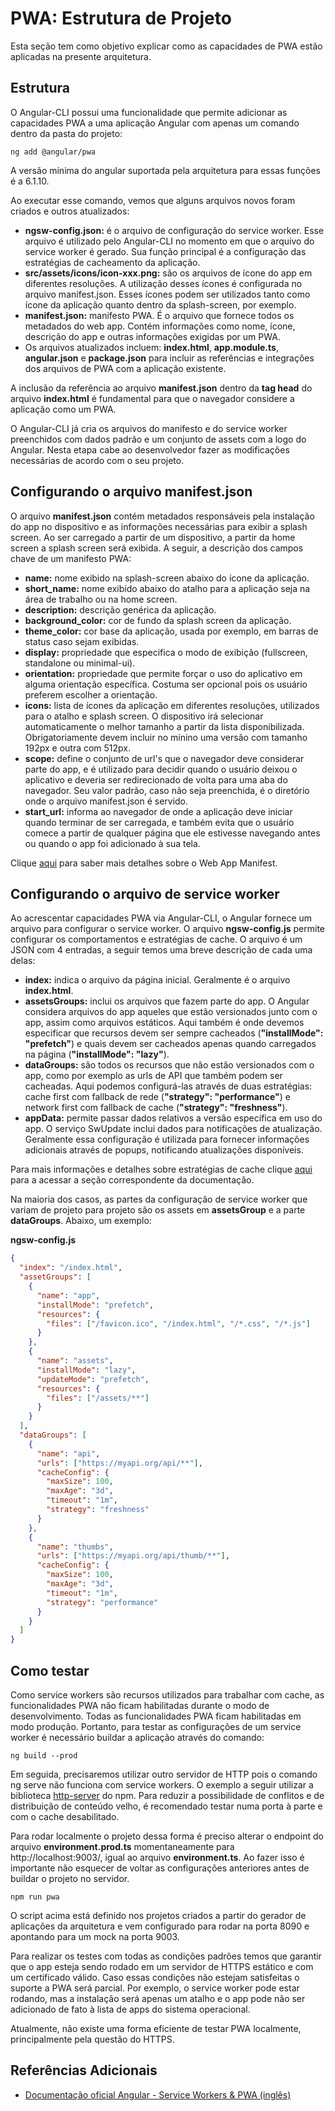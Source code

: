 # PWA: Estrutura de Projeto

Esta seção tem como objetivo explicar como as capacidades de PWA estão aplicadas na presente arquitetura.

## Estrutura

O Angular-CLI possui uma funcionalidade que permite adicionar as capacidades PWA a uma aplicação Angular com apenas um comando dentro da pasta do projeto:

```
ng add @angular/pwa
```

A versão mínima do angular suportada pela arquitetura para essas funções é a 6.1.10.

Ao executar esse comando, vemos que alguns arquivos novos foram criados e outros atualizados:

* **ngsw-config.json:** é o arquivo de configuração do service worker. Esse arquivo é utilizado pelo Angular-CLI no momento em que o arquivo do service worker é gerado. Sua função principal é a configuração das estratégias de cacheamento da aplicação.
* **src/assets/icons/icon-xxx.png:** são os arquivos de ícone do app em diferentes resoluções. A utilização desses ícones é configurada no arquivo manifest.json. Esses ícones podem ser utilizados tanto como ícone da aplicação quanto dentro da splash-screen, por exemplo.
* **manifest.json:** manifesto PWA. É o arquivo que fornece todos os metadados do web app. Contém informações como nome, ícone, descrição do app e outras informações exigidas por um PWA.
* Os arquivos atualizados incluem: **index.html**, **app.module.ts**, **angular.json** e **package.json** para incluir as referências e integrações dos arquivos de PWA com a aplicação existente.

A inclusão da referência ao arquivo **manifest.json** dentro da **tag head** do arquivo **index.html** é fundamental para que o navegador considere a aplicação como um PWA.

O Angular-CLI já cria os arquivos do manifesto e do service worker preenchidos com dados padrão e um conjunto de assets com a logo do Angular. Nesta etapa cabe ao desenvolvedor fazer as modificações necessárias de acordo com o seu projeto.

## Configurando o arquivo manifest.json

O arquivo **manifest.json** contém metadados responsáveis pela instalação do app no dispositivo e as informações necessárias para exibir a splash screen. Ao ser carregado a partir de um dispositivo, a partir da home screen a splash screen será exibida. A seguir, a descrição dos campos chave de um manifesto PWA:

* **name:** nome exibido na splash-screen abaixo do ícone da aplicação.
* **short_name:** nome exibido abaixo do atalho para a aplicação seja na área de trabalho ou na home screen.
* **description:** descrição genérica da aplicação.
* **background_color:** cor de fundo da splash screen da aplicação.
* **theme_color:** cor base da aplicação, usada por exemplo, em barras de status caso sejam exibidas.
* **display:** propriedade que especifica o modo de exibição (fullscreen, standalone ou minimal-ui).
* **orientation:** propriedade que permite forçar o uso do aplicativo em alguma orientação específica. Costuma ser opcional pois os usuário preferem escolher a orientação.
* **icons:** lista de ícones da aplicação em diferentes resoluções, utilizados para o atalho e splash screen. O dispositivo irá selecionar automaticamente o melhor tamanho a partir da lista disponibilizada. Obrigatoriamente devem incluir no mínino uma versão com tamanho 192px e outra com 512px.
* **scope:** define o conjunto de url's que o navegador deve considerar parte do app, e é utilizado para decidir quando o usuário deixou o aplicativo e deveria ser redirecionado de volta para uma aba do navegador. Seu valor padrão, caso não seja preenchida, é o diretório onde o arquivo manifest.json é servido.
* **start_url:** informa ao navegador de onde a aplicação deve iniciar quando terminar de ser carregada, e também evita que o usuário comece a partir de qualquer página que ele estivesse navegando antes ou quando o app foi adicionado à sua tela.

Clique [aqui](./PWA_APP_MANIFEST.md) para saber mais detalhes sobre o Web App Manifest.

## Configurando o arquivo de service worker

Ao acrescentar capacidades PWA via Angular-CLI, o Angular fornece um arquivo para configurar o service worker. O arquivo **ngsw-config.js** permite configurar os comportamentos e estratégias de cache. O arquivo é um JSON com 4 entradas, a seguir temos uma breve descrição de cada uma delas:

* **index:** indica o arquivo da página inicial. Geralmente é o arquivo **index.html**.
* **assetsGroups:** inclui os arquivos que fazem parte do app. O Angular considera arquivos do app aqueles que estão versionados junto com o app, assim como arquivos estáticos. Aqui também é onde devemos especificar que recursos devem ser sempre cacheados (**"installMode": "prefetch"**) e quais devem ser cacheados apenas quando carregados na página (**"installMode": "lazy"**).
* **dataGroups:** são todos os recursos que não estão versionados com o app, como por exemplo as urls de API que também podem ser cacheadas. Aqui podemos configurá-las através de duas estratégias: cache first com fallback de rede (**"strategy": "performance"**) e network first com fallback de cache (**"strategy": "freshness"**).
* **appData:** permite passar dados relativos a versão específica em uso do app. O serviço SwUpdate inclui dados para notificações de atualização. Geralmente essa configuração é utilizada para fornecer informações adicionais através de popups, notificando atualizações disponíveis.

Para mais informações e detalhes sobre estratégias de cache clique [aqui](./PWA_SW.md) para a acessar a seção correspondente da documentação.

Na maioria dos casos, as partes da configuração de service worker que variam de projeto para projeto são os assets em **assetsGroup** e a parte **dataGroups**. Abaixo, um exemplo:

**ngsw-config.js**

```json
{
  "index": "/index.html",
  "assetGroups": [
    {
      "name": "app",
      "installMode": "prefetch",
      "resources": {
        "files": ["/favicon.ico", "/index.html", "/*.css", "/*.js"]
      }
    },
    {
      "name": "assets",
      "installMode": "lazy",
      "updateMode": "prefetch",
      "resources": {
        "files": ["/assets/**"]
      }
    }
  ],
  "dataGroups": [
    {
      "name": "api",
      "urls": ["https://myapi.org/api/**"],
      "cacheConfig": {
        "maxSize": 100,
        "maxAge": "3d",
        "timeout": "1m",
        "strategy": "freshness"
      }
    },
    {
      "name": "thumbs",
      "urls": ["https://myapi.org/api/thumb/**"],
      "cacheConfig": {
        "maxSize": 100,
        "maxAge": "3d",
        "timeout": "1m",
        "strategy": "performance"
      }
    }
  ]
}
```

## Como testar

Como service workers são recursos utilizados para trabalhar com cache, as funcionalidades PWA não ficam habilitadas durante o modo de desenvolvimento. Todas as funcionalidades PWA ficam habilitadas em modo produção. Portanto, para testar as configurações de um service worker é necessário buildar a aplicação através do comando:

```
ng build --prod
```

Em seguida, precisaremos utilizar outro servidor de HTTP pois o comando ng serve não funciona com service workers. O exemplo a seguir utilizar a biblioteca [http-server](https://www.npmjs.com/package/http-server) do npm. Para reduzir a possibilidade de conflitos e de distribuição de conteúdo velho, é recomendado testar numa porta à parte e com o cache desabilitado.

Para rodar localmente o projeto dessa forma é preciso alterar o endpoint do arquivo **environment.prod.ts** momentaneamente para http://localhost:9003/, igual ao arquivo **environment.ts**. Ao fazer isso é importante não esquecer de voltar as configurações anteriores antes de buildar o projeto no servidor.

```
npm run pwa
```

O script acima está definido nos projetos criados a partir do gerador de aplicações da arquitetura e vem configurado para rodar na porta 8090 e apontando para um mock na porta 9003.

Para realizar os testes com todas as condições padrões temos que garantir que o app esteja sendo rodado em um servidor de HTTPS estático e com um certificado válido. Caso essas condições não estejam satisfeitas o suporte a PWA será parcial. Por exemplo, o service worker pode estar rodando, mas a instalação será apenas um atalho e o app pode não ser adicionado de fato à lista de apps do sistema operacional.

Atualmente, não existe uma forma eficiente de testar PWA localmente, principalmente pela questão do HTTPS.

## Referências Adicionais

* [Documentação oficial Angular - Service Workers & PWA (inglês)](https://angular.io/guide/service-worker-intro)
